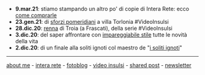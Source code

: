 
- **9.mar.21**: stiamo stampando un altro po' di copie di Intera Rete: ecco [come comprarle](https://cacioman.github.io/interarete-2nd-edition.html)  
- **23.gen.21**: di [sforzi pomeridiani](https://youtu.be/JzSAw8fqoTA) a villa Torlonia #VideoInsulsi
- **28.dic.20**: [renna](https://youtu.be/ykVN82hg28Q) di Troia (a Frascati), della serie #VideoInsulsi  
- **3.dic.20**: del saper affrontare con [impareggiabile stile](https://cacioman.github.io/20wk49-uomodimondo.html) tutte le novità della vita    
- **2.dic.20**: di un finale alla soliti ignoti col maestro de "[i soliti ignoti](https://cacioman.github.io/20wk49-solitiignoti.html)"  

---    
[about me](https://about.me/cacioman) - [intera rete](https://cacioman.github.io/interarete.html) - [fotoblog](https://www.flickr.com/photos/cacioman/) - [video insulsi](https://www.youtube.com/c/ClaudioGatti44) - [shared post](https://t.me/cacioshared) - [newsletter](https://tinyletter.com/cacioman) 

<!---  


![](https://live.staticflickr.com/65535/50383767437_66438be537.jpg "Frascati, stazione di")



--->  
